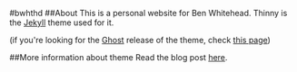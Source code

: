 #bwhthd
##About
This is a personal website for Ben Whitehead. Thinny is the [Jekyll](https://github.com/TryGhost/Ghost) theme used for it.

(if you're looking for the [Ghost](http://ghost.org) release of the theme, check [this page](https://github.com/camporez/Thinny/releases/tag/v0.3-alexandra))

##More information about theme
Read the blog post [here](http://camporez.com/blog/thinny-2/).
